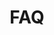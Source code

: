 ---
title: "FAQ"
heading: "Avoir une question?"
draft: false
_build:
  render: never

image: "images/feature-image-3.webp"

faq:
- title: "Dans quelle mesure mes données sont-elles sécurisées sur Saasis ?"
  content: "Lorem ipsum dolor sit amet, consectetur adipiscing elit. Pellentesque fermentum vitae ridiculus phaetra, eget leo. Massa laoreet quam viverra sagittis hac netus vitae."
- title: "Quel cryptage utilisez-vous ?"
  content: "Lorem ipsum dolor sit amet, consectetur adipiscing elit. Pellentesque fermentum vitae ridiculus phaetra, eget leo. Massa laoreet quam viverra sagittis hac netus vitae."
- title: "Mes informations bancaires sont-elles sécurisées ?"
  content: "Lorem ipsum dolor sit amet, consectetur adipiscing elit. Pellentesque fermentum vitae ridiculus phaetra, eget leo. Massa laoreet quam viverra sagittis hac netus vitae."
- title: "Acceptez-vous l'authentification ?"
  content: "Lorem ipsum dolor sit amet, consectetur adipiscing elit. Pellentesque fermentum vitae ridiculus phaetra, eget leo. Massa laoreet quam viverra sagittis hac netus vitae."
---